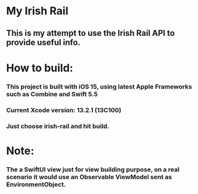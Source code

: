 #  My Irish Rail
## This is my attempt to use the Irish Rail API to provide useful info.

# How to build:
### This project is built with iOS 15, using latest Apple Frameworks such as Combine and Swift 5.5
### Current Xcode version: 13.2.1 (13C100)
###
### Just choose irish-rail and hit build.

# Note:
### The a SwiftUI view just for view building purpose, on a real scenario it would use an Observable ViewModel sent as EnvironmentObject.
